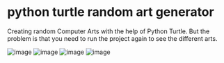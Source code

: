 # python turtle random art generator
Creating random Computer Arts with the help of Python Turtle. But the problem is that you need to run the project again to see the different arts.

![image](https://user-images.githubusercontent.com/69692532/144736814-54ff4cbd-c38c-43a4-948f-0a3fa1ebefd6.png)</b>
![image](https://user-images.githubusercontent.com/69692532/144736834-edc410f8-851b-4831-a124-3dcfd5a24c6b.png)</b>
![image](https://user-images.githubusercontent.com/69692532/144736914-f521b915-0124-41d8-a3fc-e94468d6218c.png)</b>
![image](https://user-images.githubusercontent.com/69692532/144736812-b21b6f20-ec56-4ecb-bbeb-996d963cbf3d.png)</b>


